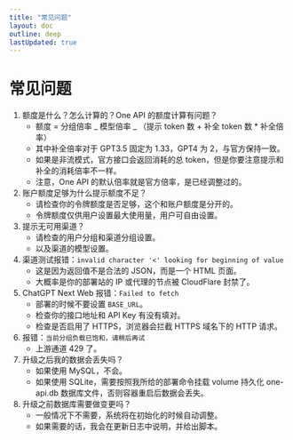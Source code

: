```yaml
---
title: "常见问题"
layout: doc
outline: deep
lastUpdated: true
---
```


# 常见问题

1. 额度是什么？怎么计算的？One API 的额度计算有问题？
   - 额度 = 分组倍率 _ 模型倍率 _ （提示 token 数 + 补全 token 数 \* 补全倍率）
   - 其中补全倍率对于 GPT3.5 固定为 1.33，GPT4 为 2，与官方保持一致。
   - 如果是非流模式，官方接口会返回消耗的总 token，但是你要注意提示和补全的消耗倍率不一样。
   - 注意，One API 的默认倍率就是官方倍率，是已经调整过的。
2. 账户额度足够为什么提示额度不足？
   - 请检查你的令牌额度是否足够，这个和账户额度是分开的。
   - 令牌额度仅供用户设置最大使用量，用户可自由设置。
3. 提示无可用渠道？
   - 请检查的用户分组和渠道分组设置。
   - 以及渠道的模型设置。
4. 渠道测试报错：`invalid character '<' looking for beginning of value`
   - 这是因为返回值不是合法的 JSON，而是一个 HTML 页面。
   - 大概率是你的部署站的 IP 或代理的节点被 CloudFlare 封禁了。
5. ChatGPT Next Web 报错：`Failed to fetch`
   - 部署的时候不要设置 `BASE_URL`。
   - 检查你的接口地址和 API Key 有没有填对。
   - 检查是否启用了 HTTPS，浏览器会拦截 HTTPS 域名下的 HTTP 请求。
6. 报错：`当前分组负载已饱和，请稍后再试`
   - 上游通道 429 了。
7. 升级之后我的数据会丢失吗？
   - 如果使用 MySQL，不会。
   - 如果使用 SQLite，需要按照我所给的部署命令挂载 volume 持久化 one-api.db 数据库文件，否则容器重启后数据会丢失。
8. 升级之前数据库需要做变更吗？
   - 一般情况下不需要，系统将在初始化的时候自动调整。
   - 如果需要的话，我会在更新日志中说明，并给出脚本。
